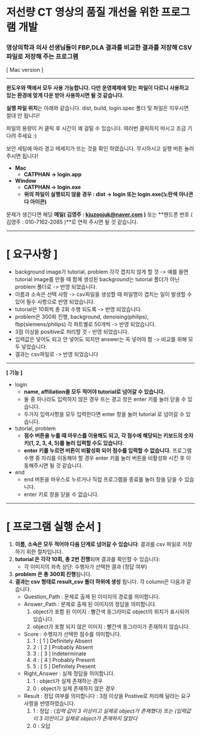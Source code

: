 # 저선량 CT 영상의 품질 개선을 위한 프로그램 개발
### 영상의학과 의사 선생님들이 FBP,DLA 결과를 비교한 결과를 저장해 CSV 파일로 저장해 주는 프로그램

[ Mac version ]

---

**윈도우와 맥에서 모두 사용 가능합니다. 다만 운영체제에 맞는 파일이 다르니 사용하고 있는 환경에 맞게 다운 받아 사용하시면 될 것 같습니다.**

**실행 파일 위치**는 아래와 같습니다. dist, build, login.spec 폴더 및 파일은 지우시면 절대 안 됩니다!

파일의 용량이 커 클릭 후 시간이 꽤 걸릴 수 있습니다. 여러번 클릭하지 마시고 조금 기다려 주세요 :)

보안 세팅에 따라 경고 메세지가 뜨는 것을 확인 하였습니다. 무시하시고 실행 버튼 눌러주시면 됩니다!

- **Mac**
    - **CATPHAN -> login.app**
- **Window**
    - **CATPHAN -> login.exe**
    - **위의 파일이 실행되지 않을 경우 : dist -> login 또는 login.exe(노란색 아나콘다 아이콘)**

문제가 생긴다면 해당 **메일( 김영주 : kjuzoojuk@naver.com )** 또는 **핸드폰 번호 ( 김영주 : 010-7162-2085 )**로 연락 주시면 될 것 같습니다.

---

# **[ 요구사항 ]**

- background image가 tutorial, problem 각각 겹치지 않게 할 것 -> 예를 들면 tutorial image를 만들 때 함께 생성된 background는 tutorial 폴더가 아닌 problem 폴더로 -> 반영 되었습니다.
- 이름과 소속은 선택 사항 -> csv파일을 생성할 때 파일명이 겹치는 일이 발생할 수 있어 필수 사항으로 반영 되었습니다.
- tutorial은 10회씩 총 2회 수행 되도록 -> 반영 되었습니다.
- problem은 300회 진행, background, denoising(philips), fbp(siemens/philips) 각 파트별로 50개씩 -> 반영 되었습니다.
- 3점 이상을 positive로 처리할 것 - 반영 되었습니다.
- 입력값은 넣어도 되고 안 넣어도 되지만 answer는 꼭 넣어야 함 -> 비교를 위해 모두 넣었습니다.
- 결과는 csv파일로 -> 반영 되었습니다

---

**[ 기능 ]**

- login
    - **name, affiliation을 모두 적어야 tutorial로 넘어갈 수 있습니다.**
    - 둘 중 하나라도 입력하지 않은 경우 뜨는 경고 창은 enter 키를 눌러 닫을 수 있습니다.
    - 두가지 입력사항을 모두 입력한다면 enter 창을 눌러 tutorial 로 넘어갈 수 있습니다.
- tutorial, problem
    - **점수 버튼을 누를 때 마우스를 이용해도 되고, 각 점수에 해당되는 키보드의 숫자 키(1, 2, 3, 4, 5)를 눌러 입력할 수도 있습니다.**
    - **enter 키를 누르면 버튼이 비활성화 되어 점수를 입력할 수 없습니다.** 프로그램 수행 중 자리를 이동해야 할 경우 enter 키를 눌러 버튼을 비활성화 시킨 후 이동해주시면 될 것 같습니다.
- end
    - end 버튼을 마우스로 누르거나 직접 프로그램을 종료를 눌러 창을 닫을 수 있습니다.
    - enter 키로 창을 닫을 수 없습니다.

---

# **[ 프로그램 실행 순서 ]**

1. **이름, 소속은 모두 적어야 다음 단계로 넘어갈 수 있습니다**: 결과를 csv 파일로 저장하기 위한 절차입니다.
2. **tutorial 은 각각 10회, 총 2번 진행**되며 결과를 확인할 수 있습니다:
    - 각 이미지의 좌측 상단: 수행자가 선택한 결과 (정답 여부)
3. **problem 은 총 300회 진행**됩니다.
4. **결과는 csv 형태로 result_csv 폴더 하위에 생성** 됩니다. 각 column은 다음과 같습니다.
    - Question_Path : 문제로 출제 된 이미지의 경로를 의미합니다.
    - Answer_Path : 문제로 출제 된 이미지의 정답을 의미합니다.
        1. object가 포함 된 이미지 : 빨간색 동그라미로 object의 위치가 표시되어 있습니다.
        2. object가 포함 되지 않은 이미지 : 빨간색 동그라미가 존재하지 않습니다.
    - Score : 수행자가 선택한 점수를 의미합니다.
        1. 1 : [ 1 ] Definitely Absent
        2. 2 : [ 2 ] Probably Absent
        3. 3 : [ 3 ] Indeterminate
        4. 4 : [ 4 ] Probably Present
        5. 5 : [ 5 ] Definitely Present
    - Right_Answer : 실제 정답을 의미합니다.
        1. 1 : object가 실제 존재하는 경우
        2. 0 : object가 실제 존재하지 않은 경우
    - Result : 정답 여부를 의미합니다 : 3점 이상을 Postive로 처리해 달라는 요구사항을 반영하였습니다.
        1. 1 : 정답 :  (*입력 값이 3 이상이고 실제로 object가 존재했다) 또는 (입력값이 3 미만이고 실제로 object가 존재하지 않았다*
        2. 0 : 오답
